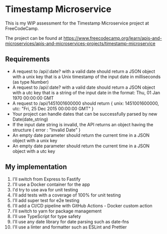 # Timestamp Microservice

This is my WIP assessment for the Timestamp Microservice project at FreeCodeCamp. 

The project can be found at https://www.freecodecamp.org/learn/apis-and-microservices/apis-and-microservices-projects/timestamp-microservice

## Requirements

* A request to /api/:date? with a valid date should return a JSON object with a unix key that is a Unix timestamp of the input date in milliseconds (as type Number)
* A request to /api/:date? with a valid date should return a JSON object with a utc key that is a string of the input date in the format: Thu, 01 Jan 1970 00:00:00 GMT
* A request to /api/1451001600000 should return { unix: 1451001600000, utc: "Fri, 25 Dec 2015 00:00:00 GMT" }
* Your project can handle dates that can be successfully parsed by new Date(date_string)
* If the input date string is invalid, the API returns an object having the structure { error : "Invalid Date" }
* An empty date parameter should return the current time in a JSON object with a unix key
* An empty date parameter should return the current time in a JSON object with a utc key

## My implementation

1. I'll switch from Express to Fastify
2. I'll use a Docker container for the app
3. I'd try to use ava for unit testing
4. I'll add tests with a coverage of 100% for unit testing
5. I'll add super test for e2e testing
6. I'll add a CI/CD pipeline with GitHub Actions - Docker custom action
7. I'll switch to yarn for package management
8. I'll use TypeScript for type safety
9. I'll use any date library for date parsing such as date-fns
10. I'll use a linter and formatter such as ESLint and Prettier
